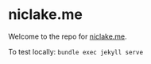 # niclake.me

Welcome to the repo for [niclake.me](https://niclake.me).

To test locally: `bundle exec jekyll serve`
